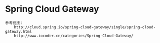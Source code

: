 # Spring Cloud Gateway
    参考链接： 
        http://cloud.spring.io/spring-cloud-gateway/single/spring-cloud-gateway.html
        http://www.iocoder.cn/categories/Spring-Cloud-Gateway/
        